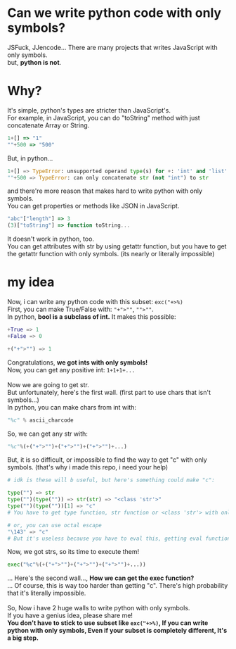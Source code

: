 # Can we write python code with only symbols?
JSFuck, JJencode... There are many projects that writes JavaScript with only symbols.<br>
but, **python is not**.
# Why?
It's simple, python's types are stricter than JavaScript's.<br>
For example, in JavaScript, you can do "toString" method with just concatenate Array or String.
```js
1+[] => "1"
""+500 => "500"
```
But, in python...
```py
1+[] => TypeError: unsupported operand type(s) for +: 'int' and 'list'
""+500 => TypeError: can only concatenate str (not "int") to str
```
and there're more reason that makes hard to write python with only symbols.<br>
You can get properties or methods like JSON in JavaScript.
```js
"abc"["length"] => 3
(3)["toString"] => function toString...
```
It doesn't work in python, too.<br>
You can get attributes with str by using getattr function, but you have to get the getattr function with only symbols. (its nearly or literally impossible)
# my idea
Now, i can write any python code with this subset: `exc("+>%)`<br>
First, you can make True/False with: `"+">""`, `"">""`.<br>
In python, **bool is a subclass of int.**
It makes this possible:
```py
+True => 1
+False => 0

+("+">"") => 1
```
Congratulations, **we got ints with only symbols!**<br>
Now, you can get any positive int: `1+1+1+...`<br><br>
Now we are going to get str.<br>
But unfortunately, here's the first wall. (first part to use chars that isn't symbols...)<br>
In python, you can make chars from int with:
```py
"%c" % ascii_charcode
```
So, we can get any str with:
```py
"%c"%(+("+">"")+("+">"")+("+">"")+...)
```
But, it is so difficult, or impossible to find the way to get "c" with only symbols. (that's why i made this repo, i need your help)<br>
```py
# idk is these will b useful, but here's something could make "c":

type("") => str
type("")(type("")) => str(str) => "<class 'str'>"
type("")(type(""))[1] => "c"
# You have to get type function, str function or <class 'str'> with only symbols.

# or, you can use octal escape
"\143" => "c"
# But it's useless because you have to eval this, getting eval function is way too hard
```
Now, we got strs, so its time to execute them!
```py
exec("%c"%(+("+">"")+("+">"")+("+">"")+...))
```
... Here's the second wall..., **How we can get the exec function?**<br>
... Of course, this is way too harder than getting "c". There's high probability that it's literally impossible.<br><br>
So, Now i have 2 huge walls to write python with only symbols.<br>
If you have a genius idea, please share me!<br>
**You don't have to stick to use subset like `exc("+>%)`, If you can write python with only symbols, Even if your subset is completely different, It's a big step.**
